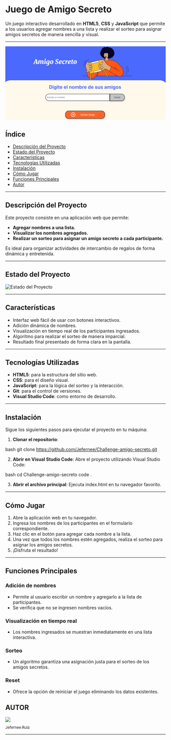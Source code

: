 # Juego de Amigo Secreto

Un juego interactivo desarrollado en **HTML5**, **CSS** y **JavaScript** que permite a los usuarios agregar nombres a una lista y realizar el sorteo para asignar amigos secretos de manera sencilla y visual.

---
![Juegod de amigo secreto](https://github.com/Jefernee/Challenge-amigo-secreto/blob/main/Captura%20de%20pantalla%202025-01-22%20152228.png?raw=true)

## Índice

- [Descripción del Proyecto](#descripción-del-proyecto)
- [Estado del Proyecto](#estado-del-proyecto)
- [Características](#características)
- [Tecnologías Utilizadas](#tecnologías-utilizadas)
- [Instalación](#instalación)
- [Cómo Jugar](#cómo-jugar)
- [Funciones Principales](#funciones-principales)
- [Autor](#autor)

---

## Descripción del Proyecto

Este proyecto consiste en una aplicación web que permite:

- **Agregar nombres a una lista.**
- **Visualizar los nombres agregados.**
- **Realizar un sorteo para asignar un amigo secreto a cada participante.**

Es ideal para organizar actividades de intercambio de regalos de forma dinámica y entretenida.

---

## Estado del Proyecto

![Estado del Proyecto](https://img.shields.io/badge/Estado-Terminado-brightgreen)

---

## Características

- Interfaz web fácil de usar con botones interactivos.
- Adición dinámica de nombres.
- Visualización en tiempo real de los participantes ingresados.
- Algoritmo para realizar el sorteo de manera imparcial.
- Resultado final presentado de forma clara en la pantalla.

---

## Tecnologías Utilizadas

- **HTML5**: para la estructura del sitio web.
- **CSS**: para el diseño visual.
- **JavaScript**: para la lógica del sorteo y la interacción.
- **Git**: para el control de versiones.
- **Visual Studio Code**: como entorno de desarrollo.

---

## Instalación

Sigue los siguientes pasos para ejecutar el proyecto en tu máquina:

1. **Clonar el repositorio**:
   
bash
   git clone https://github.com/Jefernee/Challenge-amigo-secreto.git

2. **Abrir en Visual Studio Code**:
   Abre el proyecto utilizando Visual Studio Code:
   
bash
   cd Challenge-amigo-secreto
   code .

3. **Abrir el archivo principal**:
   Ejecuta index.html en tu navegador favorito.

---

## Cómo Jugar

1. Abre la aplicación web en tu navegador.
2. Ingresa los nombres de los participantes en el formulario correspondiente.
3. Haz clic en el botón para agregar cada nombre a la lista.
4. Una vez que todos los nombres estén agregados, realiza el sorteo para asignar los amigos secretos.
5. ¡Disfruta el resultado!

---

## Funciones Principales

### Adición de nombres
- Permite al usuario escribir un nombre y agregarlo a la lista de participantes.
- Se verifica que no se ingresen nombres vacíos.

### Visualización en tiempo real
- Los nombres ingresados se muestran inmediatamente en una lista interactiva.

### Sorteo
- Un algoritmo garantiza una asignación justa para el sorteo de los amigos secretos.

### Reset
- Ofrece la opción de reiniciar el juego eliminando los datos existentes.

## AUTOR
 [<img src="https://avatars.githubusercontent.com/u/135678125?v=4" width=115><br><sub>Jefernee Ruiz</sub>](https://github.com/Jefernee)  



---
